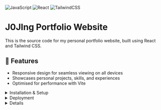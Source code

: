 ![JavaScript](https://img.shields.io/badge/javascript-%23323330.svg?style=for-the-badge&logo=javascript&logoColor=%23F7DF1E)
![React](https://img.shields.io/badge/react-%2320232a.svg?style=for-the-badge&logo=react&logoColor=%2361DAFB)
![TailwindCSS](https://img.shields.io/badge/tailwindcss-%2338B2AC.svg?style=for-the-badge&logo=tailwind-css&logoColor=white)

# J0JIng Portfolio Website

This is the source code for my personal portfolio website, built using React and Tailwind CSS.

## 🚀 Features
- Responsive design for seamless viewing on all devices
- Showcases personal projects, skills, and experiences
- Optimised for performance with Vite
   
<details>
<summary>Installation & Setup</summary>
To run this project locally, follow these steps:

1. **Clone the repository**
   ```bash
   git clone https://github.com/J0JIng/J0JIng.github.io.git
   cd J0JIng.github.io
   ```

2. **Install dependencies**
   ```bash
   npm install
   ```

3. **Start the development server**
   ```bash
   npm run dev
   ```
</details>

<details>
<summary>Deployment</summary>
<br>
  
This project is deployed using GitHub Pages. To deploy manually, run:
```bash
npm run build
```
Then, push the `dist/` folder to the `gh-pages` branch.

OR 

```bash
npm run deploy
```

Note that GitHub Pages site is currently being built from the gh-pages branch. 
</details>

<details>
<summary>Details</summary>
<br>

This website portfolio was created to showcase my current projects, skills, and experiences. It is built using React and Tailwind CSS to ensure a responsive and visually appealing design. 

All logic and code were implemented by me, with special thanks to [xJQx](https://github.com/xJQx) for providing the design inspiration
 
</details>

